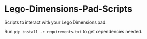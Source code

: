 # Lego-Dimensions-Pad-Scripts

Scripts to interact with your Lego Dimensions pad.

Run `pip install -r requirements.txt` to get dependencies needed.
